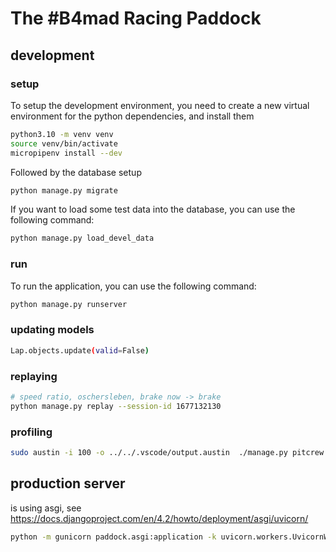 # The #B4mad Racing Paddock

## development

### setup

To setup the development environment, you need to create a new virtual environment for the python dependencies, and install them

```bash
python3.10 -m venv venv
source venv/bin/activate
micropipenv install --dev
```

Followed by the database setup

```bash
python manage.py migrate
```

If you want to load some test data into the database, you can use the following command:

```bash
python manage.py load_devel_data
```

### run

To run the application, you can use the following command:

```bash
python manage.py runserver
```

### updating models

```bash
Lap.objects.update(valid=False)
```

### replaying

```bash
# speed ratio, oschersleben, brake now -> brake
python manage.py replay --session-id 1677132130
```

### profiling

```bash
sudo austin -i 100 -o ../../.vscode/output.austin  ./manage.py pitcrew -c durandom --replay
```

## production server

is using asgi, see https://docs.djangoproject.com/en/4.2/howto/deployment/asgi/uvicorn/

```bash
python -m gunicorn paddock.asgi:application -k uvicorn.workers.UvicornWorker
```
